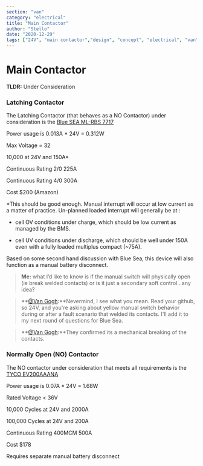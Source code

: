 ```yaml
---
section: "van"
category: "electrical"
title: "Main Contactor"
author: "Stello"
date: "2020-12-29"
tags: ["24V", "main contactor","design", "concept", "electrical", "van"]
---
```

# Main Contactor

**TLDR:** Under Consideration

### Latching Contactor

The Latching Contactor (that behaves as a NO Contactor) under consideration is the [Blue SEA ML-RBS 7717](https://www.bluesea.com/products/7717/ML-RBS_Remote_Battery_Switch_with_Manual_Control_Auto-Release_-_24V)

Power usage is 0.013A * 24V = 0.312W

Max Voltage = 32

10,000 at 24V and 150A*

Continuous Rating 2/0 225A

Continuous Rating 4/0 300A

Cost $200 (Amazon)

*This should be good enough.  Manual interrupt will occur at low current as a matter of practice.  Un-planned loaded interrupt will generally be at :

* cell OV conditions under charge, which should be low current as managed by the BMS.

* cell UV conditions under discharge, which should be well under 150A even with a fully loaded multiplus compact (~75A).

Based on some second hand discussion with Blue Sea, this device will also function as a manual battery disconnect.

>**Me:** what I’d like to know is if the manual switch will physically open (ie break welded contacts) or is it just a secondary soft control...any idea?

>**[@Van Gogh](https://www.fordtransitusaforum.com/members/van-gogh.89410/):**Nevermind, I see what you mean. Read your github, so 24V, and you're asking about yellow manual switch behavior during or after a fault scenario that welded its contacts. I'll add it to my next round of questions for Blue Sea.

>**[@Van Gogh](https://www.fordtransitusaforum.com/members/van-gogh.89410/):**They confirmed its a mechanical breaking of the contacts.

### Normally Open (NO) Contactor

The NO contactor under consideration that meets all requirements is the [TYCO EV200AAANA](http://www.rec-bms.com/datasheet/Technical_datasheet_Kilovac.pdf)

Power usage is 0.07A * 24V = 1.68W

Rated Voltage < 36V

10,000 Cycles at 24V and 2000A

100,000 Cycles at 24V and 200A

Continuous Rating 400MCM 500A

Cost $178

Requires separate manual battery disconnect